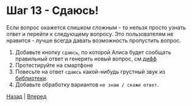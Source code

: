 # Шаг 13 - Сдаюсь!

Если вопрос окажется слишком сложным - то нельзя просто узнать ответ и перейти к следующему вопросу.
Это пользователям не нравится - лучше всегда давать возможность пропустить вопрос.

1. Добавьте кнопку `сдаюсь`, по которой Алиса будет сообщать правильный ответ и генерить новый вопрос, см [дифф][diff]
2. Протестируйте на смартфоне
3. Повесьте на ответ `сдаюсь` какой-нибудь грустный звук из [библиотеки](https://yandex.ru/dev/dialogs/alice/doc/sounds/games-docpage/).
4. Добавьте обработку вариантов `не знаю / скажи ответ`.

[Назад][prev] | [Вперед][next]

[prev]: https://github.com/vitalets/alice-workshop/tree/step12
[diff]: https://github.com/vitalets/alice-workshop/compare/step12...step13
[next]: https://github.com/vitalets/alice-workshop/tree/step14
